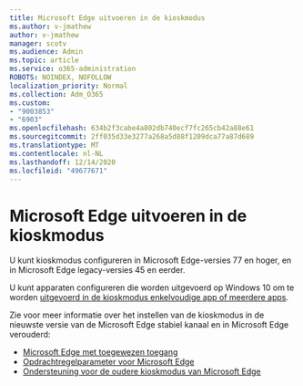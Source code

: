 ```yaml
---
title: Microsoft Edge uitvoeren in de kioskmodus
ms.author: v-jmathew
author: v-jmathew
manager: scotv
ms.audience: Admin
ms.topic: article
ms.service: o365-administration
ROBOTS: NOINDEX, NOFOLLOW
localization_priority: Normal
ms.collection: Adm_O365
ms.custom:
- "9003853"
- "6903"
ms.openlocfilehash: 634b2f3cabe4a802db740ecf7fc265cb42a88e61
ms.sourcegitcommit: 2ff035d33e3277a268a5d88f1209dca77a87d689
ms.translationtype: MT
ms.contentlocale: nl-NL
ms.lasthandoff: 12/14/2020
ms.locfileid: "49677671"
---
```

# <a name="run-microsoft-edge-in-kiosk-mode"></a>Microsoft Edge uitvoeren in de kioskmodus

U kunt kioskmodus configureren in Microsoft Edge-versies 77 en hoger, en in Microsoft Edge legacy-versies 45 en eerder.

U kunt apparaten configureren die worden uitgevoerd op Windows 10 om te worden [uitgevoerd in de kioskmodus enkelvoudige app of meerdere apps](https://go.microsoft.com/fwlink/?linkid=2133659).

Zie voor meer informatie over het instellen van de kioskmodus in de nieuwste versie van de Microsoft Edge stabiel kanaal en in Microsoft Edge verouderd:

- [Microsoft Edge met toegewezen toegang](https://go.microsoft.com/fwlink/?linkid=2133494)
- [Opdrachtregelparameter voor Microsoft Edge](https://go.microsoft.com/fwlink/?linkid=2133724)
- [Ondersteuning voor de oudere kioskmodus van Microsoft Edge](https://go.microsoft.com/fwlink/?linkid=2133725)
